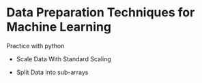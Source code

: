 # Data Preparation Techniques for Machine Learning

Practice with python
- Scale Data With Standard Scaling

- Split Data into sub-arrays



